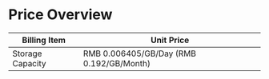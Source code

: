 # Price Overview


| **Billing Item** | **Unit Price** | 
| --- | --- | 
| Storage Capacity | RMB 0.006405/GB/Day (RMB 0.192/GB/Month) | 


